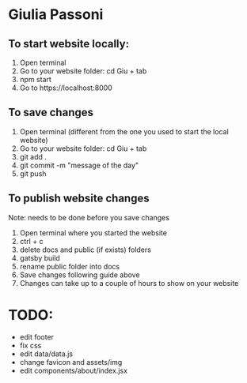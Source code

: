 # Giulia Passoni

## To start website locally:
1. Open terminal
2. Go to your website folder: cd Giu + tab
3. npm start
4. Go to https://localhost:8000

## To save changes
1. Open terminal (different from the one you used to start the local website)
2. Go to your website folder: cd Giu + tab
3. git add .
4. git commit -m "message of the day"
5. git push

## To publish website changes
Note: needs to be done before you save changes
1. Open terminal where you started the website
2. ctrl + c
3. delete docs and public (if exists) folders
4. gatsby build
5. rename public folder into docs
6. Save changes following guide above
7. Changes can take up to a couple of hours to show on your website

# TODO:
- edit footer  
- fix css  
- edit data/data.js  
- change favicon and assets/img
- edit components/about/index.jsx
